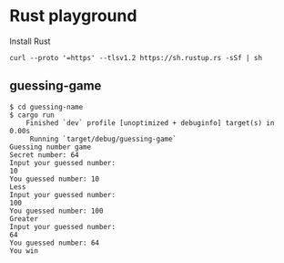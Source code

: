 # Rust playground


Install Rust

```shell
curl --proto '=https' --tlsv1.2 https://sh.rustup.rs -sSf | sh
```

## guessing-game

```shell
$ cd guessing-name
$ cargo run
    Finished `dev` profile [unoptimized + debuginfo] target(s) in 0.00s
     Running `target/debug/guessing-game`
Guessing number game
Secret number: 64
Input your guessed number:
10
You guessed number: 10
Less
Input your guessed number:
100
You guessed number: 100
Greater
Input your guessed number:
64
You guessed number: 64
You win
```


